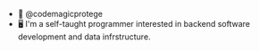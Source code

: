 - 👋 @codemagicprotege
- 🖥️ I'm a self-taught programmer interested in backend software development and data infrstructure.
